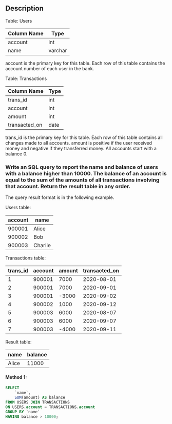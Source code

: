 ## Description

Table: Users

| Column Name | Type    |
| ----------- | ------- |
| account     | int     |
| name        | varchar |

account is the primary key for this table.
Each row of this table contains the account number of each user in the bank.

Table: Transactions

| Column Name   | Type |
| ------------- | ---- |
| trans_id      | int  |
| account       | int  |
| amount        | int  |
| transacted_on | date |

trans_id is the primary key for this table.
Each row of this table contains all changes made to all accounts.
amount is positive if the user received money and negative if they transferred money.
All accounts start with a balance 0.

### Write an SQL query to report the name and balance of users with a balance higher than 10000. The balance of an account is equal to the sum of the amounts of all transactions involving that account. Return the result table in any order.

The query result format is in the following example.

Users table:

| account | name    |
| ------- | ------- |
| 900001  | Alice   |
| 900002  | Bob     |
| 900003  | Charlie |

Transactions table:

| trans_id | account | amount | transacted_on |
| -------- | ------- | ------ | ------------- |
| 1        | 900001  | 7000   | 2020-08-01    |
| 2        | 900001  | 7000   | 2020-09-01    |
| 3        | 900001  | -3000  | 2020-09-02    |
| 4        | 900002  | 1000   | 2020-09-12    |
| 5        | 900003  | 6000   | 2020-08-07    |
| 6        | 900003  | 6000   | 2020-09-07    |
| 7        | 900003  | -4000  | 2020-09-11    |

Result table:

| name  | balance |
| ----- | ------- |
| Alice | 11000   |

#### Method 1:

```sql
SELECT
    `name`,
    SUM(amount) AS balance
FROM USERS JOIN TRANSACTIONS
ON USERS.account = TRANSACTIONS.account
GROUP BY `name`
HAVING balance > 10000;
```
